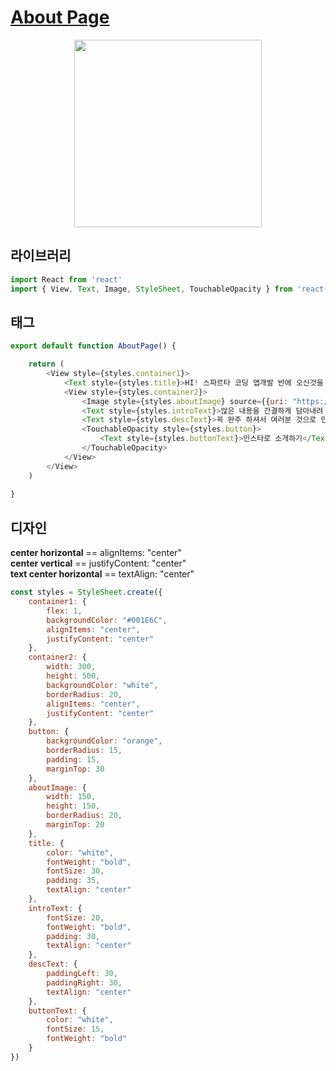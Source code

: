 # [About Page](https://velog.io/@nezhitsya/스파르타-코딩-클럽-개발일지-2-hbu7r6lc)

<p align="center">
  <img width="300" src="https://user-images.githubusercontent.com/60697742/127432885-9bcd77a9-ff40-4f53-abf8-18c900c33f42.png">
</p>

## 라이브러리

```javascript
import React from 'react'
import { View, Text, Image, StyleSheet, TouchableOpacity } from 'react-native'
```

## 태그

```javascript
export default function AboutPage() {

    return (
        <View style={styles.container1}>
            <Text style={styles.title}>HI! 스파르타 코딩 앱개발 반에 오신것을 환영합니다!</Text>
            <View style={styles.container2}>
                <Image style={styles.aboutImage} source={{uri: "https://firebasestorage.googleapis.com/v0/b/sparta-image.appspot.com/o/lecture%2FaboutImage.png?alt=media&token=13e1c4f6-b802-4975-9773-e305fc7475c4"}} resizeMode={"cover"} />
                <Text style={styles.introText}>많은 내용을 간결하게 담아내려 노력했습니다!</Text>
                <Text style={styles.descText}>꼭 완주 하셔서 여러분 것으로 만들어가시길 바랍니다!</Text>
                <TouchableOpacity style={styles.button}>
                    <Text style={styles.buttonText}>인스타로 소개하기</Text>
                </TouchableOpacity>
            </View>
        </View>
    )
    
}
```

## 디자인
**center horizontal** == alignItems: "center" <br>
**center vertical** == justifyContent: "center" <br>
**text center horizontal** == textAlign: "center"

```javascript
const styles = StyleSheet.create({
    container1: {
        flex: 1,
        backgroundColor: "#001E6C",
        alignItems: "center",
        justifyContent: "center"
    },
    container2: {
        width: 300,
        height: 500,
        backgroundColor: "white",
        borderRadius: 20,
        alignItems: "center",
        justifyContent: "center"
    },
    button: {
        backgroundColor: "orange",
        borderRadius: 15,
        padding: 15,
        marginTop: 30
    },
    aboutImage: {
        width: 150,
        height: 150,
        borderRadius: 20,
        marginTop: 20
    },
    title: {
        color: "white",
        fontWeight: "bold",
        fontSize: 30,
        padding: 35,
        textAlign: "center"
    },
    introText: {
        fontSize: 20,
        fontWeight: "bold",
        padding: 30,
        textAlign: "center"
    },
    descText: {
        paddingLeft: 30,
        paddingRight: 30,
        textAlign: "center"
    },
    buttonText: {
        color: "white",
        fontSize: 15,
        fontWeight: "bold"
    }
})
```